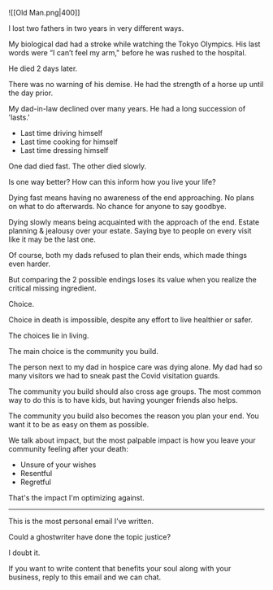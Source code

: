 ![[Old Man.png|400]]

I lost two fathers in two years in very different ways.

My biological dad had a stroke while watching the Tokyo Olympics. His last words were “I can’t feel my arm," before he was rushed to the hospital. 

He died 2 days later. 

There was no warning of his demise. He had the strength of a horse up until the day prior.

My dad-in-law declined over many years. He had a long succession of 'lasts.' 

- Last time driving himself
- Last time cooking for himself
- Last time dressing himself

One dad died fast. The other died slowly.

Is one way better? How can this inform how you live your life?

Dying fast means having no awareness of the end approaching. No plans on what to do afterwards. No chance for anyone to say goodbye.

Dying slowly means being acquainted with the approach of the end. Estate planning & jealousy over your estate. Saying bye to people on every visit like it may be the last one.

Of course, both my dads refused to plan their ends, which made things even harder.

But comparing the 2 possible endings loses its value when you realize the critical missing ingredient.

Choice.

Choice in death is impossible, despite any effort to live healthier or safer.

The choices lie in living.

The main choice is the community you build. 

The person next to my dad in hospice care was dying alone. My dad had so many visitors we had to sneak past the Covid visitation guards. 

The community you build should also cross age groups. The most common way to do this is to have kids, but having younger friends also helps.

The community you build also becomes the reason you plan your end. You want it to be as easy on them as possible. 

We talk about impact, but the most palpable impact is how you leave your community feeling after your death:

- Unsure of your wishes
- Resentful
- Regretful

That's the impact I'm optimizing against.

---

This is the most personal email I’ve written. 

Could a ghostwriter have done the topic justice?

I doubt it. 

If you want to write content that benefits your soul along with your business, reply to this email and we can chat.